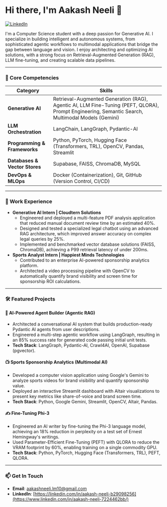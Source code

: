 # Hi there, I'm Aakash Neeli 👋

<a href="https://www.linkedin.com/in/aakash-neeli-7224462bb/"><img src="https://img.shields.io/badge/LinkedIn-0077B5?style=for-the-badge&logo=linkedin&logoColor=white" alt="LinkedIn"></a>

I'm a Computer Science student with a deep passion for Generative AI. I specialize in building intelligent and autonomous systems, from sophisticated agentic workflows to multimodal applications that bridge the gap between language and vision. I enjoy architecting and optimizing AI solutions, with a strong focus on Retrieval-Augmented Generation (RAG), LLM fine-tuning, and creating scalable data pipelines.

---

### 🚀 Core Competencies

| Category | Skills |
| --- | --- |
| **Generative AI** | Retrieval-Augmented Generation (RAG), Agentic AI, LLM Fine-Tuning (PEFT, QLORA), Prompt Engineering, Semantic Search, Multimodal Models (Gemini) |
| **LLM Orchestration** | LangChain, LangGraph, Pydantic-Al  |
| **Programming & Frameworks** | Python, PyTorch, Hugging Face (Transformers, TRL), OpenCV, Pandas, Streamlit  |
| **Databases & Vector Stores** | Supabase, FAISS, ChromaDB, MySQL  |
| **DevOps & MLOps** | Docker (Containerization), Git, GitHub (Version Control, CI/CD)  |

---

### 💼 Work Experience

* **Generative AI Intern | Cloudtern Solutions** 
    * Engineered and deployed a multi-feature PDF analysis application that reduced manual document review time by an estimated 40%.
    * Designed and tested a specialized legal chatbot using an advanced RAG architecture, which improved answer accuracy on complex legal queries by 25%.
    * Implemented and benchmarked vector database solutions (FAISS, ChromaDB), achieving a P99 retrieval latency of under 200ms.
* **Sports Analyst Intern | Happiest Minds Technologies**
    * Contributed to an enterprise AI-powered sponsorship analytics platform.
    * Architected a video processing pipeline with OpenCV to automatically quantify brand visibility and screen time for sponsorship ROI calculations.

---

### 🛠️ Featured Projects

#### 🤖 Al-Powered Agent Builder (Agentic RAG)
* Architected a conversational AI system that builds production-ready Pydantic AI agents from user descriptions.
* Engineered a multi-step agentic workflow using LangGraph, resulting in an 85% success rate for generated code passing initial unit tests.
* **Tech Stack**: LangGraph, Pydantic-AI, Crawl4AI, OpenAI, Supabase (pgvector).

#### 📺 Sports Sponsorship Analytics (Multimodal AI)
* Developed a computer vision application using Google's Gemini to analyze sports videos for brand visibility and quantify sponsorship value.
* Deployed an interactive Streamlit dashboard with Altair visualizations to present key metrics like share-of-voice and brand screen time.
* **Tech Stack**: Python, Google Gemini, Streamlit, OpenCV, Altair, Pandas.

#### ✍️ Fine-Tuning Phi-3
* Engineered an AI writer by fine-tuning the Phi-3 language model, achieving an 18% reduction in perplexity on a test set of Ernest Hemingway's writings.
* Used Parameter-Efficient Fine-Tuning (PEFT) with QLORA to reduce the VRAM footprint by 60%, enabling training on a single commodity GPU.
* **Tech Stack**: Python, PyTorch, Hugging Face (Transformers, TRL), PEFT, QLORA.

---

### 📫 Get In Touch

* **Email**: [aakashneeli.lm10@gmail.com](mailto:aakashneeli.lm10@gmail.com) 
* **LinkedIn**: [https://linkedin.com/in/aakash-neeli-b29098256](https://www.linkedin.com/in/aakash-neeli-7224462bb/)
